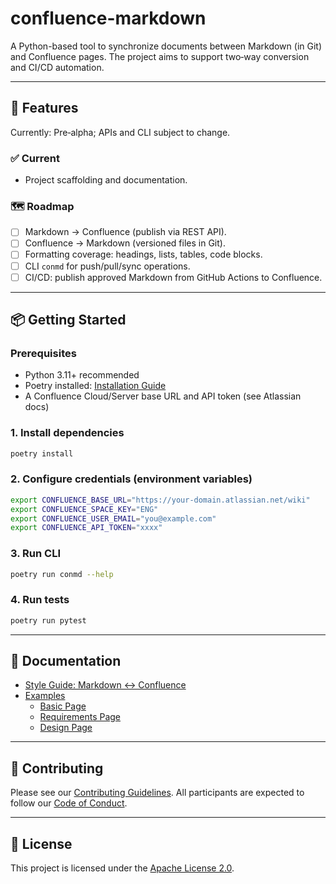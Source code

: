# confluence-markdown

A Python-based tool to synchronize documents between Markdown (in Git) and
Confluence pages. The project aims to support two‑way conversion and CI/CD
automation.

---

## 🚀 Features

Currently: Pre‑alpha; APIs and CLI subject to change.

### ✅ Current

- Project scaffolding and documentation.

### 🗺️ Roadmap

- [ ] Markdown → Confluence (publish via REST API).
- [ ] Confluence → Markdown (versioned files in Git).
- [ ] Formatting coverage: headings, lists, tables, code blocks.
- [ ] CLI `conmd` for push/pull/sync operations.
- [ ] CI/CD: publish approved Markdown from GitHub Actions to Confluence.

---

## 📦 Getting Started

### Prerequisites

- Python 3.11+ recommended
- Poetry installed: [Installation Guide](https://python-poetry.org/docs/#installation)
- A Confluence Cloud/Server base URL and API token (see Atlassian docs)

### 1. Install dependencies

```bash
poetry install
```

### 2. Configure credentials (environment variables)

```bash
export CONFLUENCE_BASE_URL="https://your-domain.atlassian.net/wiki"
export CONFLUENCE_SPACE_KEY="ENG"
export CONFLUENCE_USER_EMAIL="you@example.com"
export CONFLUENCE_API_TOKEN="xxxx"
```

### 3. Run CLI

```bash
poetry run conmd --help
```

### 4. Run tests

```bash
poetry run pytest
```

---

## 📝 Documentation

- [Style Guide: Markdown ↔ Confluence](docs/style-guide.md)
- [Examples](docs/examples/)
  - [Basic Page](docs/examples/basic-page.md)
  - [Requirements Page](docs/examples/requirements-page.md)
  - [Design Page](docs/examples/design-page.md)

---

## 🤝 Contributing

Please see our [Contributing Guidelines](CONTRIBUTING.md).
All participants are expected to follow our [Code of Conduct](CODE_OF_CONDUCT.md).

---

## 📜 License

This project is licensed under the [Apache License 2.0](LICENSE).
